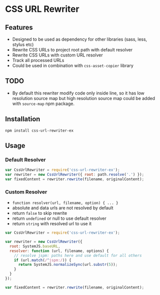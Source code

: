 # CSS URL Rewriter #

## Features ##

- Designed to be used as dependency for other libraries (sass, less, stylus etc)
- Rewrite CSS URLs to project root path with default resolver
- Rewrite CSS URLs with custom URL resolver
- Track all processed URLs
- Could be used in combination with `css-asset-copier` library

## TODO ##

- By default this rewriter modify code only inside line, so it has low resolution
  source map but high resolution source map could be added with `source-map` npm
  package.

## Installation ##

```shell
npm install css-url-rewriter-ex
```

## Usage ##

### Default Resolver ###

```javascript
var CssUrlRewriter = require('css-url-rewriter-ex');
var rewriter = new CssUrlRewriter({ root: path.resolve('.') });
var fixedContent = rewriter.rewrite(filename, originalContent);
```

### Custom Resolver ###

- `function resolver(url, filename, option) { ... }`
- absolute and data urls are not resolved by default
- return `false` to skip rewrite
- return `undefined` or null to use default resolver
- return `string` with resolved url to use it

```javascript
var CssUrlRewriter = require('css-url-rewriter-ex');

var rewriter = new CssUrlRewriter({
  root: SystemJS.baseURL,
  resolver: function (url, filename, options) {
    // resolve jspm: paths here and use default for all others
    if (url.match(/^jspm:/)) {
      return SystemJS.normalizeSync(url.substr(5));
    }
  }
});

var fixedContent = rewriter.rewrite(filename, originalContent);
```
